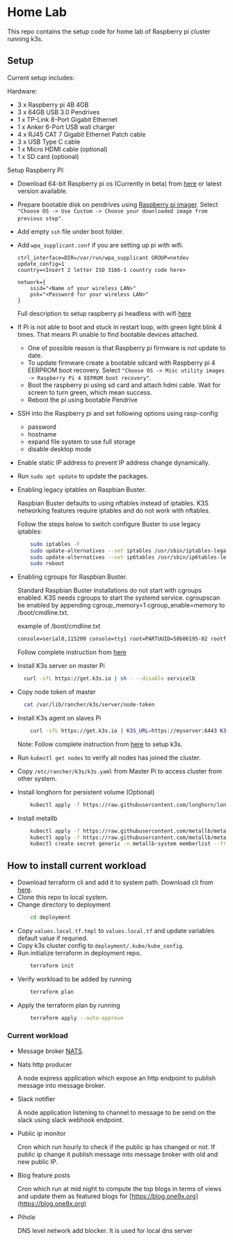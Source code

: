 # Home Lab

This repo contains the setup code for home lab of Raspberry pi cluster running k3s.

## Setup

Current setup includes:

Hardware:
- 3 x Raspberry pi 4B 4GB
- 3 x 64GB USB 3.0 Pendrives 
- 1 x TP-Link 8-Port Gigabit Ethernet
- 1 x Anker 6-Port USB wall charger
- 4 x RJ45 CAT 7 Gigabit Ethernet Patch cable
- 3 x USB Type C cable
- 1 x Micro HDMI cable (optional)
- 1 x SD card (optional)

Setup Raspberry PI:
- Download 64-bit Raspberry pi os (Currently in beta) from [here](https://downloads.raspberrypi.org/raspios_arm64/images/raspios_arm64-2020-08-24/2020-08-20-raspios-buster-arm64.zip) or latest version available.
- Prepare bootable disk on pendrives using [Raspberry pi imager](https://downloads.raspberrypi.org/imager/imager_1.5.exe). Select `"Choose OS -> Use Custom -> Choose your downloaded image from previous step"`.
- Add empty `ssh` file under boot folder.
- Add `wpa_supplicant.conf` if you are setting up pi with wifi.
    ```
    ctrl_interface=DIR=/var/run/wpa_supplicant GROUP=netdev
    update_config=1
    country=<Insert 2 letter ISO 3166-1 country code here>

    network={
        ssid="<Name of your wireless LAN>"
        psk="<Password for your wireless LAN>"
    }
    ```
    Full description to setup raspberry pi headless with wifi [here](https://www.raspberrypi.org/documentation/configuration/wireless/headless.md)
- If Pi is not able to boot and stuck in restart loop, with green light blink 4 times. That means Pi unable to find bootable devices attached. 

    - One of possible reason is that Raspberry pi firmware is not update to date. 
    - To update firmware create a bootable sdcard with Raspberry pi 4 EERPROM boot recovery. Select `"Choose OS -> Misc utility images -> Raspberry Pi 4 EEPROM boot recovery"`.
    - Boot the raspberry pi using sd card and attach hdmi cable. Wait for screen to turn green, which mean success.
    -  Reboot the pi using bootable Pendrive
- SSH into the Raspberry pi and set following options using rasp-config
    - password
    - hostname
    - expand file system to use full storage
    - disable desktop mode
- Enable static IP address to prevent IP address change dynamically.
- Run `sudo apt update` to update the packages.
- Enabling legacy iptables on Raspbian Buster.

    Raspbian Buster defaults to using nftables instead of iptables. K3S networking features require iptables and do not work with nftables. 
    
    Follow the steps below to switch configure Buster to use legacy iptables:
    ```sh
        sudo iptables -F
        sudo update-alternatives --set iptables /usr/sbin/iptables-legacy
        sudo update-alternatives --set ip6tables /usr/sbin/ip6tables-legacy
        sudo reboot
    ```
- Enabling cgroups for Raspbian Buster.

    Standard Raspbian Buster installations do not start with cgroups enabled. K3S needs cgroups to start the systemd service. cgroupscan be enabled by appending cgroup_memory=1 cgroup_enable=memory to /boot/cmdline.txt.

    example of /boot/cmdline.txt
    ```txt
    console=serial0,115200 console=tty1 root=PARTUUID=58b06195-02 rootfstype=ext4 elevator=deadline fsck.repair=yes rootwait cgroup_memory=1 cgroup_enable=memory
    ```
    Follow complete instruction from [here](https://rancher.com/docs/k3s/latest/en/advanced/#enabling-legacy-iptables-on-raspbian-buster)
- Install K3s server on master Pi
    ```sh
      curl -sfL https://get.k3s.io | sh - --disable servicelb
    ```
- Copy node token of master 
    ```sh
      cat /var/lib/rancher/k3s/server/node-token
    ```
- Install K3s agent on slaves Pi
    ```sh
        curl -sfL https://get.k3s.io | K3S_URL=https://myserver:6443 K3S_TOKEN=mynodetoken sh -
    ```
    Note: Follow complete instruction from [here](https://rancher.com/docs/k3s/latest/en/) to setup k3s.
- Run `kubectl get nodes` to verify all nodes has joined the cluster.
- Copy `/etc/rancher/k3s/k3s.yaml` from Master Pi to access cluster from other system.
- Install longhorn for persistent volume (Optional)
    ```sh
        kubectl apply -f https://raw.githubusercontent.com/longhorn/longhorn/master/deploy/longhorn.yaml
    ```
- Install metallb
    ```sh
        kubectl apply -f https://raw.githubusercontent.com/metallb/metallb/v0.9.6/manifests/namespace.yaml
        kubectl apply -f https://raw.githubusercontent.com/metallb/metallb/v0.9.6/manifests/metallb.yaml
        kubectl create secret generic -n metallb-system memberlist --from-literal=secretkey="$(openssl rand -base64 128)"
    ```
## How to install current workload
- Download terraform cli and add it to system path. Download cli from [here](https://www.terraform.io/).
- Clone this repo to local system.
- Change directory to deployment 
    ```sh
        cd deployment
    ```
- Copy `values.local.tf.tmpl` to `values.local.tf` and update variables default value if requried.
- Copy k3s cluster config to `deployment/.kube/kube_config`.
- Run initialize terraform in deployment repo.
    ```sh
        terraform init
    ```
- Verify workload to be added by running
    ```sh
        terraform plan
    ```
- Apply the terraform plan by running
    ```sh
        terraform apply --auto-approve
    ```


### Current workload
- Message broker [NATS](https://nats.io/).
    
- Nats http producer

    A node express application which expose an http endpoint to publish message into message broker.

- Slack notifier

    A node application listening to channel to message to be send on the slack using slack webhook endpoint.

- Public ip monitor

    Cron which run hourly to check if the public ip has changed or not. If public ip change it publish message into message broker with old and new public IP.

- Blog feature posts

    Cron which run at mid night to compute the top blogs in terms of views and update them as featured blogs for [https://blog.one9x.org](https://blog.one9x.org)

- Pihole

    DNS level network add blocker. It is used for local dns server